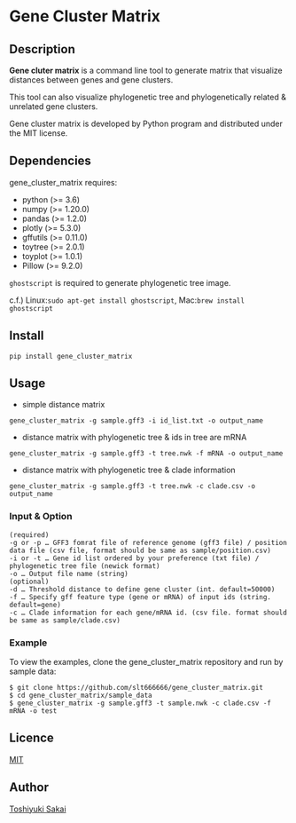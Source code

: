# Gene Cluster Matrix

## Description
**Gene cluter matrix** is a command line tool to generate matrix that visualize distances between genes and gene clusters.

This tool can also visualize phylogenetic tree and phylogenetically related & unrelated gene clusters.

Gene cluster matrix is developed by Python program and distributed under the MIT license.

## Dependencies
gene_cluster_matrix requires:
* python (>= 3.6)
* numpy (>= 1.20.0)
* pandas (>= 1.2.0)
* plotly (>= 5.3.0)
* gffutils (>= 0.11.0)
* toytree (>= 2.0.1)
* toyplot (>= 1.0.1)
* Pillow (>= 9.2.0)

`ghostscript` is required to generate phylogenetic tree image.

c.f.) Linux:`sudo apt-get install ghostscript`, Mac:`brew install ghostscript`

## Install

`pip install gene_cluster_matrix`

## Usage

* simple distance matrix

`gene_cluster_matrix -g sample.gff3 -i id_list.txt -o output_name`

* distance matrix with phylogenetic tree & ids in tree are mRNA

`gene_cluster_matrix -g sample.gff3 -t tree.nwk -f mRNA -o output_name`

* distance matrix with phylogenetic tree & clade information

`gene_cluster_matrix -g sample.gff3 -t tree.nwk -c clade.csv -o output_name`

### Input & Option
```
(required)
-g or -p … GFF3 fomrat file of reference genome (gff3 file) / position data file (csv file, format should be same as sample/position.csv)
-i or -t … Gene id list ordered by your preference (txt file) / phylogenetic tree file (newick format)
-o … Output file name (string)
(optional)
-d … Threshold distance to define gene cluster (int. default=50000)
-f … Specify gff feature type (gene or mRNA) of input ids (string. default=gene)
-c … Clade information for each gene/mRNA id. (csv file. format should be same as sample/clade.csv)
```

### Example
To view the examples, clone the gene_cluster_matrix repository and run by sample data:

```
$ git clone https://github.com/slt666666/gene_cluster_matrix.git
$ cd gene_cluster_matrix/sample_data
$ gene_cluster_matrix -g sample.gff3 -t sample.nwk -c clade.csv -f mRNA -o test
```

## Licence

[MIT](https://github.com/slt666666/gene_cluster_matrix/blob/main/LICENSE)

## Author

[Toshiyuki Sakai](https://github.com/slt666666)